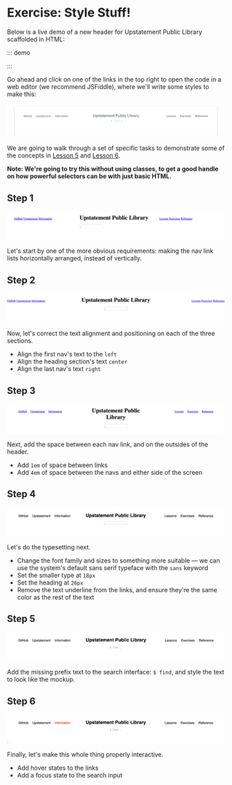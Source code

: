 # Exercise: Style Stuff!

Below is a live demo of a new header for Upstatement Public Library scaffolded in HTML:

::: demo

<template>

  <main>
    <header>
      <nav>
        <ul>
          <li><a href="https://github.com/Upstatement/ups-public-library">GitHub</a></li>
          <li><a href="https://upstatement.com">Upstatement</a></li>
          <li><a href="/information">Information</a></li>
        </ul>
      </nav>
      <div>
        <h1>Upstatement Public Library</h1>
        <input type="text" placeholder="_">
      </div>
      <nav>
        <ul>
          <li><a href="/exercises">Lessons</a></li>
          <li><a href="/lessons">Exercises</a></li>
          <li><a href="/reference">Reference</a></li>
        </ul>
      </nav>
    </header>
  </main>

</template>

<style>
/* Starting Styles */

body {
  margin: 0;
}

header {
  display: flex;
  align-items: baseline;
}

nav,
div {
  flex: 1;
}
</style>

:::

Go ahead and click on one of the links in the top right to open the code in a web editor (we recommend JSFiddle), where we'll write some styles to make this:

![UPL Header](./img/header.png 'New UPL Header')

We are going to walk through a set of specific tasks to demonstrate some of the concepts in [Lesson 5](/learn/lessons/lesson-5) and [Lesson 6](/learn/lessons/lesson-6).

**Note: We're going to try this without using classes, to get a good handle on how powerful selectors can be with just basic HTML.**

## Step 1

![Exercise 3 Step 1](./img/exercise-3-steps/step-1.png 'Exercise 3 Step 1')

Let's start by one of the more obvious requirements: making the nav link lists horizontally arranged, instead of vertically.

## Step 2

![Exercise 3 Step 2](./img/exercise-3-steps/step-2.png 'Exercise 3 Step 2')

Now, let's correct the text alignment and positioning on each of the three sections.

- Align the first nav's text to the `left`
- Align the heading section's text `center`
- Align the last nav's text `right`

## Step 3

![Exercise 3 Step 3](./img/exercise-3-steps/step-3.png 'Exercise 3 Step 3')

Next, add the space between each nav link, and on the outsides of the header.

- Add `1em` of space between links
- Add `4em` of space between the navs and either side of the screen

## Step 4

![Exercise 3 Step 4](./img/exercise-3-steps/step-4.png 'Exercise 3 Step 4')

Let's do the typesetting next.

- Change the font family and sizes to something more suitable &mdash; we can use the system's default sans serif typeface with the `sans` keyword
- Set the smaller type at `18px`
- Set the heading at `26px`
- Remove the text underline from the links, and ensure they're the same color as the rest of the text

## Step 5

![Exercise 3 Step 5](./img/exercise-3-steps/step-5.png 'Exercise 3 Step 5')

Add the missing prefix text to the search interface: `$ find`, and style the text to look like the mockup.

## Step 6

![Exercise 3 Step 6](./img/exercise-3-steps/step-6.png 'Exercise 3 Step 6')

Finally, let's make this whole thing properly interactive.

- Add hover states to the links
- Add a focus state to the search input
